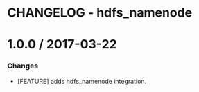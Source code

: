 # CHANGELOG - hdfs_namenode

1.0.0 / 2017-03-22
==================

### Changes

* [FEATURE] adds hdfs_namenode integration.

